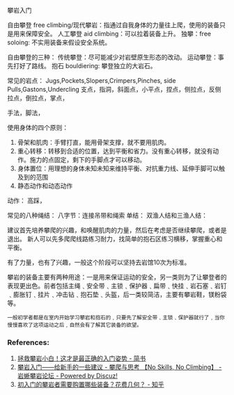 攀岩入门

自由攀登 free climbing/现代攀岩：指通过自我身体的力量往上爬，使用的装备只是用来保障安全。
人工攀登 aid climbing：可以拉着装备上升。
独攀：free soloing: 不实用装备来假设安全系统。

自由攀登的三种：
传统攀登：尽可能减少对岩壁原生形态的改动。
运动攀登：事先打好了路线。
抱石 bouldiering: 攀登独立的大岩石。


常见的岩点：
Jugs,Pockets,Slopers,Crimpers,Pinches, side Pulls,Gastons,Undercling
支点，指洞，斜面点，小平点，捏点，侧拉点，反侧拉点，倒拉点，掌点，

手法，脚法，

使用身体的四个原则：
1. 骨架和肌肉：手臂打直，能用骨架支撑，就不要用肌肉。
2. 重心转移：转移到合适的位置，达到平衡和省力。没有重心转移，就没有动作。施力的点固定，剩下的手脚点才可以移动。
3. 身体置位：用理想的身体未知未知来维持平衡、对抗重力线、延伸手脚可以触及到的范围
4. 静态动作和动态动作


动作：
高踩，

常见的八种绳结：
八字节：连接吊带和绳索
单结：
双渔人结和三渔人结：


建议首先培养攀爬的兴趣，和唤醒肌肉的力量，然后在考虑是否继续攀爬，或者是退出。
新人可以先多爬爬线路练习耐力，找简单的抱石区练习横移，掌握重心和平衡。

有了力量，也有了兴趣，一般这个阶段可以坚持去岩馆10次为标准。


 攀岩的装备主要有两种用途：一是用来保证运动的安全，另一类则为了让攀登者的表现更出色。前者包括主绳﹑安全带﹑主锁﹑保护器﹑扁带﹑快挂﹑岩石塞﹑岩钉﹑膨胀钉﹑挂片﹑冲击钻﹑抱石垫﹑头盔，后一类较简洁，主要有攀岩鞋，镁粉袋等。


    一般初学者都是在室内开始学习攀岩和抱石的﹐只要先了解安全带﹑主锁﹑保护器就行了﹐当你慢慢喜欢了这项运动之后﹐自然会有了解其它装备的欲望。

### References:
1. [拯救攀岩小白！这才是最正确的入门姿势 - 简书](https://www.jianshu.com/p/6c1a1f193974)
2. [攀岩入门——给新手的一些建议 - 攀爬与思考 【No Skills, No Climbing】 - 岩蜥攀岩论坛 - Powered by Discuz!](http://www.rock-lizard.org/bbs/thread-1418-1-1.html)
3. [初入门的攀岩者需要购置哪些装备？花费几何？ - 知乎](https://www.zhihu.com/question/19570636)